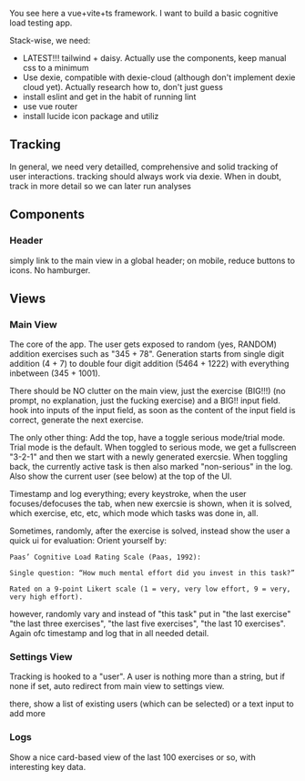 You see here a vue+vite+ts framework.
I want to build a basic cognitive load testing app.

Stack-wise, we need:
- LATEST!!! tailwind + daisy. Actually use the components, keep manual css to a minimum
- Use dexie, compatible with dexie-cloud (although don't implement dexie cloud yet). Actually research how to, don't just guess
- install eslint and get in the habit of running lint
- use vue router
- install lucide icon package and utiliz

## Tracking

In general, we need very detailled, comprehensive and solid tracking of user interactions.
tracking should always work via dexie.
When in doubt, track in more detail so we can later run analyses

## Components

### Header

simply link to the main view in a global header; on mobile, reduce buttons to icons. No hamburger.

## Views

### Main View

The core of the app.
The user gets exposed to random (yes, RANDOM) addition exercises such as "345 + 78".
Generation starts from single digit addition (4 + 7) to double four digit addition (5464 + 1222) with everything inbetween (345 + 1001).

There should be NO clutter on the main view, just the exercise (BIG!!!) (no prompt, no explanation, just the fucking exercise) and a BIG!! input field.
hook into inputs of the input field, as soon as the content of the input field is correct, generate the next exercise.

The only other thing: Add the top, have a toggle serious mode/trial mode. 
Trial mode is the default.
When toggled to serious mode, we get a fullscreen "3-2-1" and then we start with a newly generated exercsie.
When toggling back, the currently active task is then also marked "non-serious" in the log.
Also show the current user (see below) at the top of the UI.

Timestamp and log everything; every keystroke, when the user focuses/defocuses the tab, when new exercsie is shown, when it is solved, which exercise, etc, etc, which mode which tasks was done in, all.

Sometimes, randomly, after the exercise is solved, instead show the user a quick ui for evaluation:
Orient yourself by:

```
Paas’ Cognitive Load Rating Scale (Paas, 1992):

Single question: “How much mental effort did you invest in this task?”

Rated on a 9-point Likert scale (1 = very, very low effort, 9 = very, very high effort).
```

however, randomly vary and instead of "this task" put in "the last exercise" "the last three exercises", "the last five exercises", "the last 10 exercises".
Again ofc timestamp and log that in all needed detail. 


### Settings View

Tracking is hooked to a "user".
A user is nothing more than a string, but if none if set, auto redirect from main view to settings view.

there, show a list of existing users (which can be selected) or a text input to add more


### Logs

Show a nice card-based view of the last 100 exercises or so, with interesting key data.
